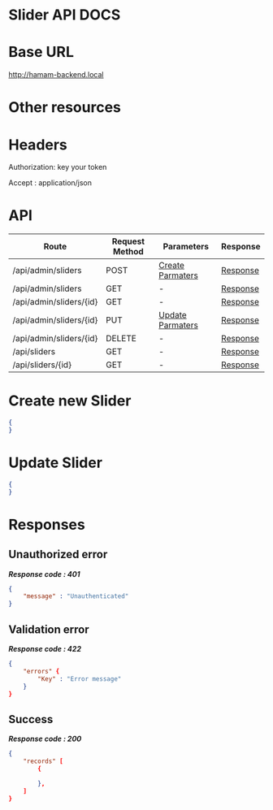 # Slider API DOCS

# Base URL
http://hamam-backend.local

# Other resources 

 
# Headers

Authorization: key your token

Accept : application/json

# API 

| Route                        | Request Method | Parameters | Response  |
| -----------                  | -----------    |----------- |---------- |
| /api/admin/sliders            | POST           |  [Create Parmaters](#Create)|[Response](#Response)|
| /api/admin/sliders | GET           |-|  [Response](#Response)         |
|/api/admin/sliders/{id}         | GET           |  - |  [Response](#Response)         |
|/api/admin/sliders/{id}        |PUT           |  [Update Parmaters](#Update)|[Response](#Response)     |
|/api/admin/sliders/{id}        |DELETE           |  -|[Response](#Response)| 
|/api/sliders        |GET           |-| [Response](#Response)|
|/api/sliders/{id}        |GET           |-|[Response](#Response)|


# <a name="Create"> </a> Create new Slider 

```json
{
} 
```

# <a name="Update"> </a> Update Slider

```json
{
} 
```
# <a name="Response"> </a> Responses 

## Unauthorized error

__*Response code : 401*__
```json 
{
    "message" : "Unauthenticated"
}
```

## Validation error 
__*Response code : 422*__

```json 
{
    "errors" {
        "Key" : "Error message"
    }
}
```
## Success  
__*Response code : 200*__
```json 
{
    "records" [
        {

        },
    ]
}
```
